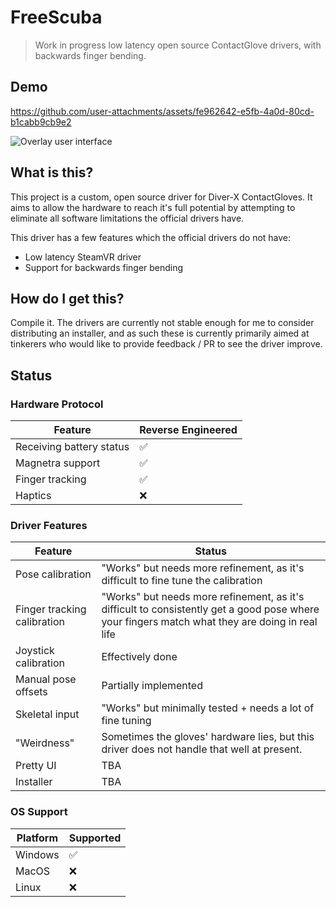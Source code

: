 # FreeScuba
> Work in progress low latency open source ContactGlove drivers, with backwards finger bending.

## Demo

https://github.com/user-attachments/assets/fe962642-e5fb-4a0d-80cd-b1cabb9cb9e2

![Overlay user interface](https://github.com/hyblocker/freescuba/assets/7695629/944e0213-6acd-4c5c-8939-0d08c8547449)

## What is this?

This project is a custom, open source driver for Diver-X ContactGloves. It aims to allow the hardware to reach it's full potential by attempting to eliminate all software limitations the official drivers have.

This driver has a few features which the official drivers do not have:
- Low latency SteamVR driver
- Support for backwards finger bending

## How do I get this?
Compile it. The drivers are currently not stable enough for me to consider distributing an installer, and as such these is currently primarily aimed at tinkerers who would like to provide feedback / PR to see the driver improve.

## Status

### Hardware Protocol

| Feature         | Reverse Engineered |
| ------------------------ | --------- |
| Receiving battery status | ✅        |
| Magnetra support         | ✅        |
| Finger tracking          | ✅        |
| Haptics                  | ❌        |

### Driver Features

| Feature | Status |
| -------- | --------- |
| Pose calibration  | "Works" but needs more refinement, as it's difficult to fine tune the calibration |
| Finger tracking calibration    | "Works" but needs more refinement, as it's difficult to consistently get a good pose where your fingers match what they are doing in real life |
| Joystick calibration | Effectively done |
| Manual pose offsets | Partially implemented |
| Skeletal input | "Works" but minimally tested + needs a lot of fine tuning |
| "Weirdness" | Sometimes the gloves' hardware lies, but this driver does not handle that well at present. |
| Pretty UI | TBA |
| Installer | TBA |

### OS Support

| Platform | Supported |
| -------- | --------- |
| Windows  | ✅         |
| MacOS    | ❌         |
| Linux    | ❌         |
